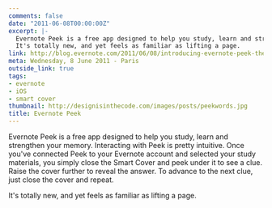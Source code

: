 ```yaml
---
comments: false
date: "2011-06-08T00:00:00Z"
excerpt: |-
  Evernote Peek is a free app designed to help you study, learn and strengthen your memory. Interacting with Peek is pretty intuitive. Once you've connected Peek to your Evernote account and selected your study materials, you simply close the Smart Cover and peek under it to see a clue. Raise the cover further to reveal the answer. To advance to the next clue, just close the cover and repeat.
  It's totally new, and yet feels as familiar as lifting a page.
link: http://blog.evernote.com/2011/06/08/introducing-evernote-peek-the-first-ipad-smart-cover-app/
meta: Wednesday, 8 June 2011 - Paris
outside_link: true
tags:
- evernote
- iOS
- smart cover
thumbnail: http://designisinthecode.com/images/posts/peekwords.jpg
title: Evernote Peek
---
```


Evernote Peek is a free app designed to help you study, learn and strengthen your memory. Interacting with Peek is pretty intuitive. Once you've connected Peek to your Evernote account and selected your study materials, you simply close the Smart Cover and peek under it to see a clue. Raise the cover further to reveal the answer. To advance to the next clue, just close the cover and repeat.

It's totally new, and yet feels as familiar as lifting a page.